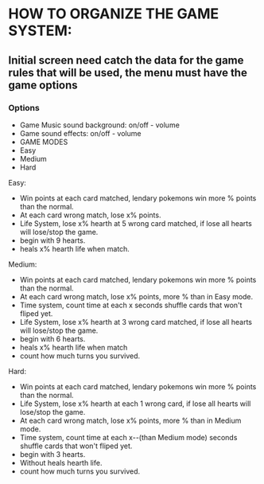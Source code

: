 # HOW TO ORGANIZE THE GAME SYSTEM:

## Initial screen need catch the data for the game rules that will be used, the menu must have the game options
### Options
* Game Music sound background: on/off - volume
* Game sound effects: on/off - volume
* GAME MODES
 * Easy
 * Medium
 * Hard

Easy: 
* Win points at each card matched, lendary pokemons win more % points than the normal.
* At each card wrong match, lose x% points.
* Life System, lose x% hearth at 5 wrong card matched, if lose all hearts will lose/stop the game.
* begin with 9 hearts.
* heals x% hearth life when match.

Medium: 
* Win points at each card matched, lendary pokemons win more % points than the normal.
* At each card wrong match, lose x% points, more % than in Easy mode.
* Time system, count time at each x seconds shuffle cards that won't fliped yet.
* Life System, lose x% hearth at 3 wrong card matched, if lose all hearts will lose/stop the game.
* begin with 6 hearts.
* heals x% hearth life when match
* count how much turns you survived.

Hard: 
* Win points at each card matched, lendary pokemons win more % points than the normal.
* Life System, lose x% hearth at each 1 wrong card, if lose all hearts will lose/stop the game.
* At each card wrong match, lose x% points, more % than in Medium mode.
* Time system, count time at each x--(than Medium mode) seconds shuffle cards that won't fliped yet.
* begin with 3 hearts.
* Without heals hearth life.
* count how much turns you survived.


















